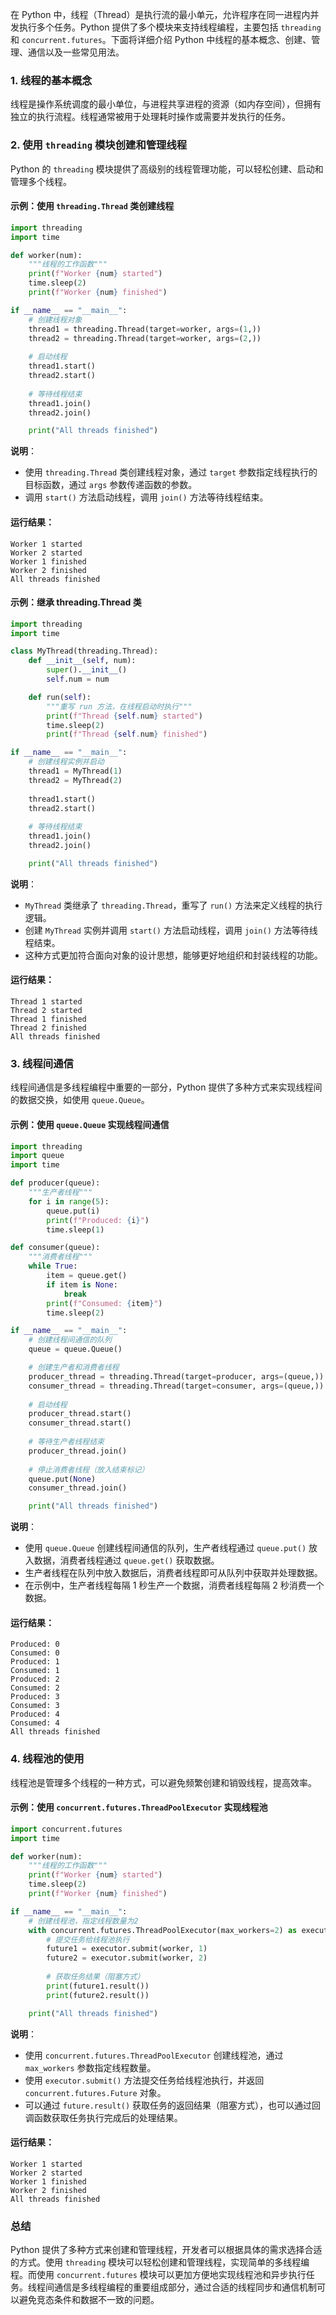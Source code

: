 在 Python 中，线程（Thread）是执行流的最小单元，允许程序在同一进程内并发执行多个任务。Python 提供了多个模块来支持线程编程，主要包括 `threading` 和 `concurrent.futures`。下面将详细介绍 Python 中线程的基本概念、创建、管理、通信以及一些常见用法。

### 1. 线程的基本概念

线程是操作系统调度的最小单位，与进程共享进程的资源（如内存空间），但拥有独立的执行流程。线程通常被用于处理耗时操作或需要并发执行的任务。

### 2. 使用 `threading` 模块创建和管理线程

Python 的 `threading` 模块提供了高级别的线程管理功能，可以轻松创建、启动和管理多个线程。

#### 示例：使用 `threading.Thread` 类创建线程

```python
import threading
import time

def worker(num):
    """线程的工作函数"""
    print(f"Worker {num} started")
    time.sleep(2)
    print(f"Worker {num} finished")

if __name__ == "__main__":
    # 创建线程对象
    thread1 = threading.Thread(target=worker, args=(1,))
    thread2 = threading.Thread(target=worker, args=(2,))
    
    # 启动线程
    thread1.start()
    thread2.start()
    
    # 等待线程结束
    thread1.join()
    thread2.join()

    print("All threads finished")
```

**说明**：
- 使用 `threading.Thread` 类创建线程对象，通过 `target` 参数指定线程执行的目标函数，通过 `args` 参数传递函数的参数。
- 调用 `start()` 方法启动线程，调用 `join()` 方法等待线程结束。

#### 运行结果：
```
Worker 1 started
Worker 2 started
Worker 1 finished
Worker 2 finished
All threads finished
```
#### 示例：继承 threading.Thread 类

```python
import threading
import time

class MyThread(threading.Thread):
    def __init__(self, num):
        super().__init__()
        self.num = num

    def run(self):
        """重写 run 方法，在线程启动时执行"""
        print(f"Thread {self.num} started")
        time.sleep(2)
        print(f"Thread {self.num} finished")

if __name__ == "__main__":
    # 创建线程实例并启动
    thread1 = MyThread(1)
    thread2 = MyThread(2)
    
    thread1.start()
    thread2.start()
    
    # 等待线程结束
    thread1.join()
    thread2.join()

    print("All threads finished")
```

**说明**：
- `MyThread` 类继承了 `threading.Thread`，重写了 `run()` 方法来定义线程的执行逻辑。
- 创建 `MyThread` 实例并调用 `start()` 方法启动线程，调用 `join()` 方法等待线程结束。
- 这种方式更加符合面向对象的设计思想，能够更好地组织和封装线程的功能。

#### 运行结果：
```
Thread 1 started
Thread 2 started
Thread 1 finished
Thread 2 finished
All threads finished
```

### 3. 线程间通信

线程间通信是多线程编程中重要的一部分，Python 提供了多种方式来实现线程间的数据交换，如使用 `queue.Queue`。

#### 示例：使用 `queue.Queue` 实现线程间通信

```python
import threading
import queue
import time

def producer(queue):
    """生产者线程"""
    for i in range(5):
        queue.put(i)
        print(f"Produced: {i}")
        time.sleep(1)

def consumer(queue):
    """消费者线程"""
    while True:
        item = queue.get()
        if item is None:
            break
        print(f"Consumed: {item}")
        time.sleep(2)

if __name__ == "__main__":
    # 创建线程间通信的队列
    queue = queue.Queue()

    # 创建生产者和消费者线程
    producer_thread = threading.Thread(target=producer, args=(queue,))
    consumer_thread = threading.Thread(target=consumer, args=(queue,))
    
    # 启动线程
    producer_thread.start()
    consumer_thread.start()
    
    # 等待生产者线程结束
    producer_thread.join()
    
    # 停止消费者线程（放入结束标记）
    queue.put(None)
    consumer_thread.join()

    print("All threads finished")
```

**说明**：
- 使用 `queue.Queue` 创建线程间通信的队列，生产者线程通过 `queue.put()` 放入数据，消费者线程通过 `queue.get()` 获取数据。
- 生产者线程在队列中放入数据后，消费者线程即可从队列中获取并处理数据。
- 在示例中，生产者线程每隔 1 秒生产一个数据，消费者线程每隔 2 秒消费一个数据。

#### 运行结果：
```
Produced: 0
Consumed: 0
Produced: 1
Consumed: 1
Produced: 2
Consumed: 2
Produced: 3
Consumed: 3
Produced: 4
Consumed: 4
All threads finished
```

### 4. 线程池的使用

线程池是管理多个线程的一种方式，可以避免频繁创建和销毁线程，提高效率。

#### 示例：使用 `concurrent.futures.ThreadPoolExecutor` 实现线程池

```python
import concurrent.futures
import time

def worker(num):
    """线程的工作函数"""
    print(f"Worker {num} started")
    time.sleep(2)
    print(f"Worker {num} finished")

if __name__ == "__main__":
    # 创建线程池，指定线程数量为2
    with concurrent.futures.ThreadPoolExecutor(max_workers=2) as executor:
        # 提交任务给线程池执行
        future1 = executor.submit(worker, 1)
        future2 = executor.submit(worker, 2)
    
        # 获取任务结果（阻塞方式）
        print(future1.result())
        print(future2.result())

    print("All threads finished")
```

**说明**：
- 使用 `concurrent.futures.ThreadPoolExecutor` 创建线程池，通过 `max_workers` 参数指定线程数量。
- 使用 `executor.submit()` 方法提交任务给线程池执行，并返回 `concurrent.futures.Future` 对象。
- 可以通过 `future.result()` 获取任务的返回结果（阻塞方式），也可以通过回调函数获取任务执行完成后的处理结果。

#### 运行结果：
```
Worker 1 started
Worker 2 started
Worker 1 finished
Worker 2 finished
All threads finished
```

### 总结

Python 提供了多种方式来创建和管理线程，开发者可以根据具体的需求选择合适的方式。使用 `threading` 模块可以轻松创建和管理线程，实现简单的多线程编程。而使用 `concurrent.futures` 模块可以更加方便地实现线程池和异步执行任务。线程间通信是多线程编程的重要组成部分，通过合适的线程同步和通信机制可以避免竞态条件和数据不一致的问题。